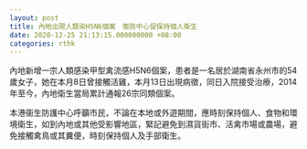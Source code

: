 ```yaml
---
layout: post
title: 內地出現人類染H5N6個案　衞防中心促保持個人衛生
date: 2020-12-25 21:13:15.000000000 +08:00
categories: rthk
---
```


內地新增一宗人類感染甲型禽流感H5N6個案，患者是一名居於湖南省永州市的54歲女子，她在本月8日曾接觸活雞，本月13日出現病徵，同日入院接受治療，2014年至今，內地衛生當局累計通報26宗同類個案。

本港衞生防護中心呼籲市民，不論在本地或外遊期間，應時刻保持個人、食物和環境衛生，如到內地或其他受影響地區，緊記避免到濕貨街市、活禽市場或農場，避免接觸禽鳥或其糞便，時刻保持個人及手部衛生。
